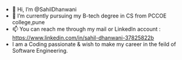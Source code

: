 - 👋 Hi, I’m @SahilDhanwani
- 🌱 I’m currently pursuing my B-tech degree in CS from PCCOE college,pune
- 📫 You can reach me through my mail or LinkedIn account : https://www.linkedin.com/in/sahil-dhanwani-37825822b
- I am a Coding passionate & wish to make my career in the feild of Software Engineering.

<!---
SahilDhanwani/SahilDhanwani is a ✨ special ✨ repository because its `README.md` (this file) appears on your GitHub profile.
You can click the Preview link to take a look at your changes.
--->
